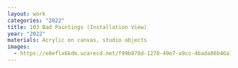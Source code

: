 ```yaml
---
layout: work
categories: "2022"
title: 103 Bad Paintings (Installation View)
year: "2022"
materials: Acrylic on canvas, studio objects
images:
  - https://e8eflx6kdm.ucarecd.net/f99b878d-1278-49e7-a9cc-4bada86b46a7/-/resize/2400/-/quality/lightest/-/format/auto/
---
```

